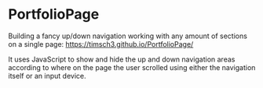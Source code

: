 # PortfolioPage
Building a fancy up/down navigation working with any amount of sections on a single page: https://timsch3.github.io/PortfolioPage/

It uses JavaScript to show and hide the up and down navigation areas according to where on the page the user scrolled using either the navigation itself or an input device.
